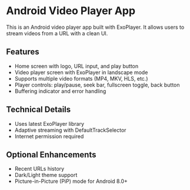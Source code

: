 # Android Video Player App

This is an Android video player app built with ExoPlayer. It allows users to stream videos from a URL with a clean UI.

## Features
- Home screen with logo, URL input, and play button
- Video player screen with ExoPlayer in landscape mode
- Supports multiple video formats (MP4, MKV, HLS, etc.)
- Player controls: play/pause, seek bar, fullscreen toggle, back button
- Buffering indicator and error handling

## Technical Details
- Uses latest ExoPlayer library
- Adaptive streaming with DefaultTrackSelector
- Internet permission required

## Optional Enhancements
- Recent URLs history
- Dark/Light theme support
- Picture-in-Picture (PiP) mode for Android 8.0+
